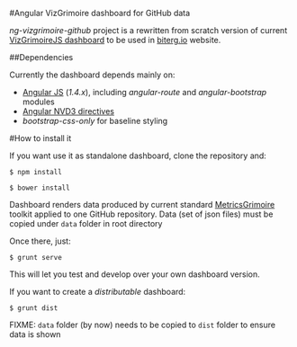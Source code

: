 #Angular VizGrimoire dashboard for GitHub data

_ng-vizgrimoire-github_ project is a rewritten from scratch version of current [VizGrimoireJS dashboard](https://github.com/VizGrimoire/VizGrimoireJS)
to be used in [biterg.io](http://biterg.io) website.

##Dependencies

Currently the dashboard depends mainly on:

* [Angular JS](https://angularjs.org/) (_1.4.x_), including _angular-route_ and _angular-bootstrap_ modules
* [Angular NVD3 directives](https://cmaurer.github.io/angularjs-nvd3-directives/)
* _bootstrap-css-only_ for baseline styling

#How to install it

If you want use it as standalone dashboard, clone the repository and:

```
$ npm install

$ bower install
```

Dashboard renders data produced by current standard [MetricsGrimoire](http://metricsgrimoire.github.io) toolkit applied to one GitHub repository. Data (set of json files) must be copied under `data` folder in root directory

Once there, just:

```
$ grunt serve
```

This will let you test and develop over your own dashboard version.

If you want to create a _distributable_ dashboard:

```
$ grunt dist
```

FIXME: `data` folder (by now) needs to be copied to `dist` folder to ensure data is shown
